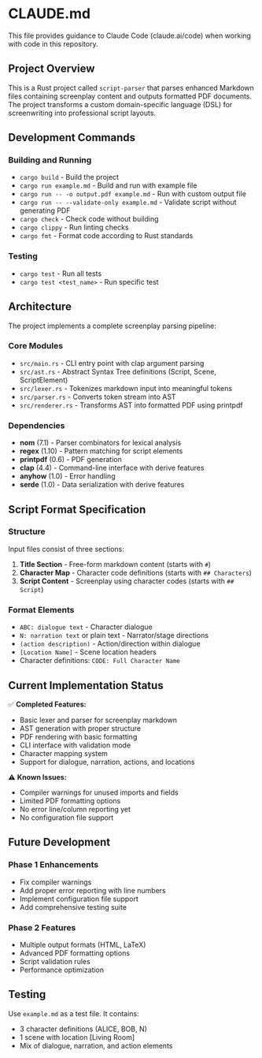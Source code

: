 # CLAUDE.md

This file provides guidance to Claude Code (claude.ai/code) when working with code in this repository.

## Project Overview

This is a Rust project called `script-parser` that parses enhanced Markdown files containing screenplay content and outputs formatted PDF documents. The project transforms a custom domain-specific language (DSL) for screenwriting into professional script layouts.

## Development Commands

### Building and Running
- `cargo build` - Build the project
- `cargo run example.md` - Build and run with example file
- `cargo run -- -o output.pdf example.md` - Run with custom output file
- `cargo run -- --validate-only example.md` - Validate script without generating PDF
- `cargo check` - Check code without building
- `cargo clippy` - Run linting checks
- `cargo fmt` - Format code according to Rust standards

### Testing
- `cargo test` - Run all tests
- `cargo test <test_name>` - Run specific test

## Architecture

The project implements a complete screenplay parsing pipeline:

### Core Modules
- `src/main.rs` - CLI entry point with clap argument parsing
- `src/ast.rs` - Abstract Syntax Tree definitions (Script, Scene, ScriptElement)
- `src/lexer.rs` - Tokenizes markdown input into meaningful tokens
- `src/parser.rs` - Converts token stream into AST
- `src/renderer.rs` - Transforms AST into formatted PDF using printpdf

### Dependencies
- **nom** (7.1) - Parser combinators for lexical analysis
- **regex** (1.10) - Pattern matching for script elements
- **printpdf** (0.6) - PDF generation
- **clap** (4.4) - Command-line interface with derive features
- **anyhow** (1.0) - Error handling
- **serde** (1.0) - Data serialization with derive features

## Script Format Specification

### Structure
Input files consist of three sections:
1. **Title Section** - Free-form markdown content (starts with `#`)
2. **Character Map** - Character code definitions (starts with `## Characters`)
3. **Script Content** - Screenplay using character codes (starts with `## Script`)

### Format Elements
- `ABC: dialogue text` - Character dialogue
- `N: narration text` or plain text - Narrator/stage directions
- `(action description)` - Action/direction within dialogue
- `[Location Name]` - Scene location headers
- Character definitions: `CODE: Full Character Name`

## Current Implementation Status

✅ **Completed Features:**
- Basic lexer and parser for screenplay markdown
- AST generation with proper structure
- PDF rendering with basic formatting
- CLI interface with validation mode
- Character mapping system
- Support for dialogue, narration, actions, and locations

⚠️ **Known Issues:**
- Compiler warnings for unused imports and fields
- Limited PDF formatting options
- No error line/column reporting yet
- No configuration file support

## Future Development

### Phase 1 Enhancements
- Fix compiler warnings
- Add proper error reporting with line numbers
- Implement configuration file support
- Add comprehensive testing suite

### Phase 2 Features
- Multiple output formats (HTML, LaTeX)
- Advanced PDF formatting options
- Script validation rules
- Performance optimization

## Testing

Use `example.md` as a test file. It contains:
- 3 character definitions (ALICE, BOB, N)
- 1 scene with location [Living Room]
- Mix of dialogue, narration, and action elements